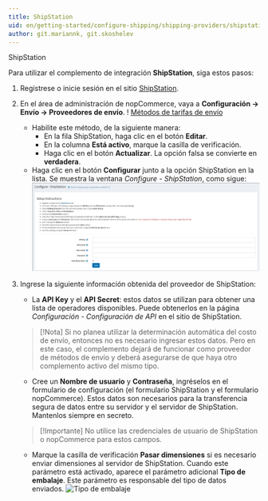 ```yaml
---
title: ShipStation
uid: en/getting-started/configure-shipping/shipping-providers/shipstation
author: git.mariannk, git.skoshelev
---
```


ShipStation

Para utilizar el complemento de integración **ShipStation**, siga estos pasos:

1. Regístrese o inicie sesión en el sitio [ShipStation](https://www.shipstation.com/?ref=partner-nopcommerce&utm_campaign=partner-referrals&utm_source=nopcommerce&utm_medium=partner-referral).
1. En el área de administración de nopCommerce, vaya a **Configuración → Envío → Proveedores de envío**.
! [Métodos de tarifas de envío](_static/shipstation/shipping-rate-methods.jpg)
    * Habilite este método, de la siguiente manera:
        * En la fila ShipStation, haga clic en el botón **Editar**.
        * En la columna **Está activo**, marque la casilla de verificación.
        * Haga clic en el botón **Actualizar**. La opción falsa se convierte en **verdadera**.
    * Haga clic en el botón **Configurar** junto a la opción ShipStation en la lista. Se muestra la ventana *Configure - ShipStation*, como sigue:![Configure page](_static/shipstation/shipstation-configure.jpg)
1. Ingrese la siguiente información obtenida del proveedor de ShipStation:
    * La **API Key** y el **API Secret**: estos datos se utilizan para obtener una lista de operadores disponibles. Puede obtenerlos en la página *Configuración - Configuración de API* en el sitio de ShipStation.
    > [!Nota]
    > Si no planea utilizar la determinación automática del costo de envío, entonces no es necesario ingresar estos datos.
    > Pero en este caso, el complemento dejará de funcionar como proveedor de métodos de envío y deberá asegurarse de que haya otro complemento activo del mismo tipo.

    * Cree un **Nombre de usuario** y **Contraseña**, ingréselos en el formulario de configuración (el formulario ShipStation y el formulario nopCommerce). Estos datos son necesarios para la transferencia segura de datos entre su servidor y el servidor de ShipStation. Mantenlos siempre en secreto.

    > [!Importante]
    > No utilice las credenciales de usuario de ShipStation o nopCommerce para estos campos.

    * Marque la casilla de verificación **Pasar dimensiones** si es necesario enviar dimensiones al servidor de ShipStation. Cuando este parámetro está activado, aparece el parámetro adicional **Tipo de embalaje**. Este parámetro es responsable del tipo de datos enviados.   ![Tipo de embalaje](_static/shipstation/packaging-type.jpg)